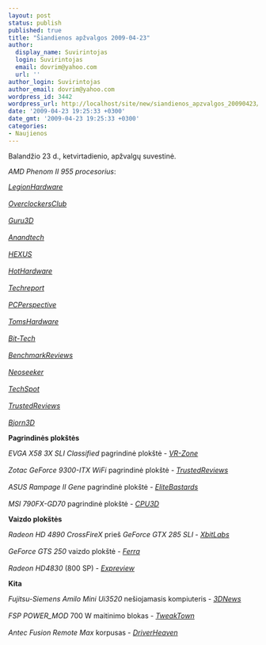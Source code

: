 ```yaml
---
layout: post
status: publish
published: true
title: "Šiandienos apžvalgos 2009-04-23"
author:
  display_name: Suvirintojas
  login: Suvirintojas
  email: dovrim@yahoo.com
  url: ''
author_login: Suvirintojas
author_email: dovrim@yahoo.com
wordpress_id: 3442
wordpress_url: http://localhost/site/new/siandienos_apzvalgos_20090423/
date: '2009-04-23 19:25:33 +0300'
date_gmt: '2009-04-23 19:25:33 +0300'
categories:
- Naujienos
---
```

<p>Balandžio 23 d., ketvirtadienio, apžvalgų suvestinė.</p>
<p><i>AMD Phenom II 955 procesorius</i>:</p>
<p><i><a class="ns" href="http://www.legionhardware.com/document.php?id=825">LegionHardware</a></i><br />
<br /><i><a class="ns" href="http://www.overclockersclub.com/reviews/phenom2_955/">OverclockersClub</a></i><br />
<br /><i><a class="ns" href="http://www.guru3d.com/article/amd-phenom-x4-945-and-955be-processor-review-test/">Guru3D</a></i><br />
<br /><i><a class="ns" href="http://www.anandtech.com/cpuchipsets/showdoc.aspx?i=3551">Anandtech</a></i><br />
<br /><i><a class="ns" href="http://www.hexus.net/content/item.php?item=18149">HEXUS</a></i><br />
<br /><i><a class="ns" href="http://hothardware.com/Articles/AMD-Phenom-II-X4-955-Black-Edition/">HotHardware</a></i><br />
<br /><i><a class="ns" href="http://www.techreport.com/articles.x/16796">Techreport</a></i><br />
<br /><i><a class="ns" href="http://www.pcper.com/article.php?aid=696">PCPerspective</a></i><br />
<br /><i><a class="ns" href="http://www.tomshardware.com/reviews/phenom-x4-955,2278.html">TomsHardware</a></i><br />
<br /><i><a class="ns" href="http://www.bit-tech.net/hardware/cpus/2009/04/23/amd-phenom-ii-x4-955-black-edition-cpu-am3/1">Bit-Tech</a></i><br />
<br /><i><a class="ns" href="http://benchmarkreviews.com/index.php?option=com_content&task=view&id=313&Itemid=63">BenchmarkReviews</a></i><br />
<br /><i><a class="ns" href="http://www.neoseeker.com/Articles/Hardware/Reviews/pii955/">Neoseeker</a></i><br />
<br /><i><a class="ns" href="http://www.techspot.com/review/162-amd-phenom2-x4-955/">TechSpot</a></i><br />
<br /><i><a class="ns" href="http://www.trustedreviews.com/cpu-memory/review/2009/04/23/AMD-Phenom-II-955-Black-Edition/p1">TrustedReviews</a></i><br />
<br /><i><a class="ns" href="http://www.bjorn3d.com/read.php?cID=1560">Bjorn3D</a></i></p>
<p><b>Pagrindinės plokštės</b></p>
<p><i>EVGA X58 3X SLI Classified</i> pagrindinė plokštė - <i><a class="ns" href="http://www.hardwarecanucks.com/forum/hardware-canucks-reviews/17067-evga-x58-3x-sli-classified-lga1366-motherboard-review.html">VR-Zone</a></i><br />
<br /><i>Zotac GeForce 9300-ITX WiFi</i> pagrindinė plokštė - <i><a class="ns" href="http://www.trustedreviews.com/motherboards/review/2009/04/23/Zotac-GeForce-9300-ITX-WiFi/p1">TrustedReviews</a></i><br />
<br /><i>ASUS Rampage II Gene</i> pagrindinė plokštė - <i><a class="ns" href="http://www.elitebastards.com/cms/index.php?option=com_content&task=view&id=708&Itemid=27">EliteBastards</a></i><br />
<br /><i>MSI 790FX-GD70</i> pagrindinė plokštė - <i><a class="ns" href="http://www.cpu3d.com/review/7466-1/msi-790fx-gd70-am3-motherboard/introduction.html">CPU3D</a></i></p>
<p><b>Vaizdo plokštės</b></p>
<p><i>Radeon HD 4890 CrossFireX</i> prieš <i>GeForce GTX 285 SLI</i> - <i><a class="ns" href="http://www.xbitlabs.com/articles/video/display/gtx285sli-hd4890cf.html">XbitLabs</a></i><br />
<br /><i>GeForce GTS 250</i> vaizdo plokštė - <i><a class="ns" href="http://www.ferra.ru/online/video/86205/">Ferra</a></i><br />
<br /><i>Radeon HD4830</i> (800 SP) - <i><a class="ns" href="http://en.expreview.com/2009/04/22/exclusive-the-first-review-of-800sp-radeon-hd-4830.html#more-3253">Expreview</a></i></p>
<p><b>Kita</b></p>
<p><i>Fujitsu-Siemens Amilo Mini Ui3520</i> nešiojamasis kompiuteris - <i><a class="ns" href="http://www.3dnews.ru/mobile/fujitsu_siemens_amilo_mini_ui3520/">3DNews</a></i><br />
<br /><i>FSP POWER_MOD</i> 700 W maitinimo blokas - <i><a class="ns" href="http://www.tweaktown.com/reviews/2730/fsp_power_mod_700_watt_modular_power_supply/index.html">TweakTown</a></i><br />
<br /><i>Antec Fusion Remote Max</i> korpusas - <i><a class="ns" href="http://www.driverheaven.net/reviews.php?reviewid=760">DriverHeaven</a></i><br /></p>
